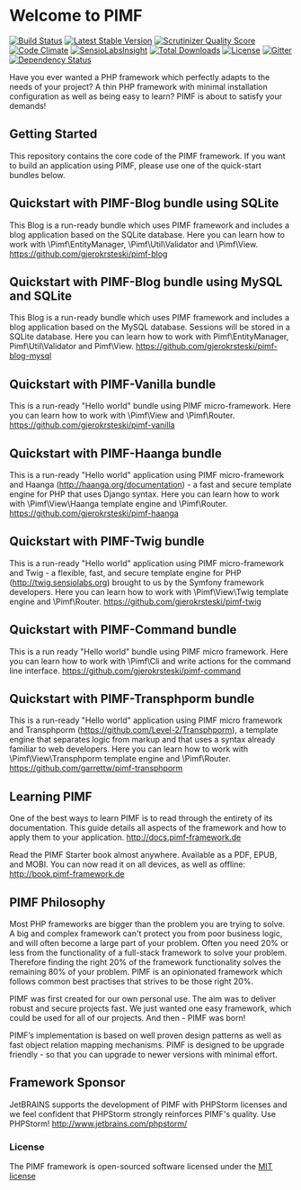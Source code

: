 Welcome to PIMF
====================
[![Build Status](https://travis-ci.org/gjerokrsteski/pimf-framework.svg?branch=master)](https://travis-ci.org/gjerokrsteski/pimf-framework) [![Latest Stable Version](https://img.shields.io/packagist/v/gjerokrsteski/pimf-framework.svg?label=stable)](https://packagist.org/packages/gjerokrsteski/pimf-framework) [![Scrutinizer Quality Score](https://scrutinizer-ci.com/g/gjerokrsteski/pimf-framework/badges/quality-score.png?s=6455d019460628327434d85520bd13c4d03a2673)](https://scrutinizer-ci.com/g/gjerokrsteski/pimf-framework/) [![Code Climate](https://codeclimate.com/github/gjerokrsteski/pimf-framework.png)](https://codeclimate.com/github/gjerokrsteski/pimf-framework) [![SensioLabsInsight](https://insight.sensiolabs.com/projects/f73307c6-0864-454f-967d-cebfd1e4b304/mini.png)](https://insight.sensiolabs.com/projects/f73307c6-0864-454f-967d-cebfd1e4b304) [![Total Downloads](https://poser.pugx.org/gjerokrsteski/pimf/downloads)](https://packagist.org/packages/gjerokrsteski/pimf) [![License](https://img.shields.io/packagist/l/gjerokrsteski/pimf-framework.svg)](https://packagist.org/packages/gjerokrsteski/pimf-framework)
[![Gitter](https://badges.gitter.im/Join%20Chat.svg)](https://gitter.im/pimf-framework/Lobby?utm_source=badge&utm_medium=badge&utm_campaign=pr-badge&utm_content=badge) [![Dependency Status](https://www.versioneye.com/user/projects/53db39104b3ac84fbb0001ca/badge.svg?style=flat-square)](https://www.versioneye.com/user/projects/53db39104b3ac84fbb0001ca)

Have you ever wanted a PHP framework which perfectly adapts to the needs of your project? A thin PHP framework with minimal installation configuration as well as being easy to learn? PIMF is about to satisfy your demands!

Getting Started
---------------
This repository contains the core code of the PIMF framework. If you want to build an application using PIMF, please use one of the quick-start bundles below.

Quickstart with PIMF-Blog bundle using SQLite
---------------------------------------------
This Blog is a run-ready bundle which uses PIMF framework and includes a blog application based on the SQLite database. Here you can learn how to work with \Pimf\EntityManager, \Pimf\Util\Validator and \Pimf\View. https://github.com/gjerokrsteski/pimf-blog

Quickstart with PIMF-Blog bundle using MySQL and SQLite
-------------------------------------------------------
This Blog is a run-ready bundle which uses PIMF framework and includes a blog application based on the MySQL database. Sessions will be stored in a SQLite database.
Here you can learn how to work with Pimf\EntityManager, Pimf\Util\Validator and Pimf\View. https://github.com/gjerokrsteski/pimf-blog-mysql

Quickstart with PIMF-Vanilla bundle
------------------------------
This is a run-ready "Hello world" bundle using PIMF micro-framework. Here you can learn how to work with \Pimf\View and \Pimf\Router. https://github.com/gjerokrsteski/pimf-vanilla

Quickstart with PIMF-Haanga bundle
-----------------------------
This is a run-ready "Hello world" application using PIMF micro-framework and Haanga (http://haanga.org/documentation) - a fast and secure template engine for PHP that uses Django syntax.
Here you can learn how to work with \Pimf\View\Haanga template engine and \Pimf\Router. https://github.com/gjerokrsteski/pimf-haanga

Quickstart with PIMF-Twig bundle
-----------------------------
This is a run-ready "Hello world" application using PIMF micro-framework and Twig - a flexible, fast, and secure template
engine for PHP (http://twig.sensiolabs.org) brought to us by the Symfony framework developers. Here you can learn how to work
with \Pimf\View\Twig template engine and \Pimf\Router. https://github.com/gjerokrsteski/pimf-twig

Quickstart with PIMF-Command bundle
-----------------------------
This is a run ready "Hello world" bundle using PIMF micro framework. Here you can learn how to work with \Pimf\Cli and write actions for the command line interface. https://github.com/gjerokrsteski/pimf-command

Quickstart with PIMF-Transphporm bundle
-----------------------------
This is a run-ready "Hello world" application using PIMF micro framework and Transphporm (https://github.com/Level-2/Transphporm), a template engine that separates logic from markup and that uses a syntax already familiar to web developers. Here you can learn how to work with \Pimf\View\Transphporm template engine and \Pimf\Router. https://github.com/garrettw/pimf-transphporm


Learning PIMF
-------------
One of the best ways to learn PIMF is to read through the entirety of its documentation. This guide details all aspects of the framework and how to apply them to your application. http://docs.pimf-framework.de

Read the PIMF Starter book almost anywhere. Available as a PDF, EPUB, and MOBI. You can now read it on all devices, as well as offline: http://book.pimf-framework.de

PIMF Philosophy
---------------
Most PHP frameworks are bigger than the problem you are trying to solve. A big and complex framework can't protect you from poor business logic, and will often become a large part of your problem. Often you need 20% or less from the functionality of a full-stack framework to solve your problem. Therefore finding the right 20% of the framework functionality solves the remaining 80% of your problem. PIMF is an opinionated framework which follows common best practises that strives to be those right 20%.

PIMF was first created for our own personal use. The aim was to deliver robust and secure projects fast. We just wanted one easy framework, which could be used for all of our projects. And then - PIMF was born!

PIMF’s implementation is based on well proven design patterns as well as fast object relation mapping mechanisms. PIMF is designed to be upgrade friendly - so that you can upgrade to newer versions with minimal effort.

Framework Sponsor
-------------------
JetBRAINS supports the development of PIMF with PHPStorm licenses and we feel confident that PHPStorm strongly reinforces PIMF's quality. Use PHPStorm! http://www.jetbrains.com/phpstorm/

### License

The PIMF framework is open-sourced software licensed under the [MIT license](http://opensource.org/licenses/MIT)
